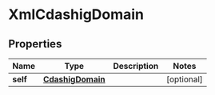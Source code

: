 

# XmlCdashigDomain


## Properties

| Name | Type | Description | Notes |
|------------ | ------------- | ------------- | -------------|
|**self** | [**CdashigDomain**](CdashigDomain.md) |  |  [optional] |



